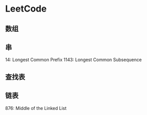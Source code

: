 # LeetCode

## 数组

## 串

14: Longest Common Prefix
1143: Longest Common Subsequence

## 查找表

## 链表

876: Middle of the Linked List
